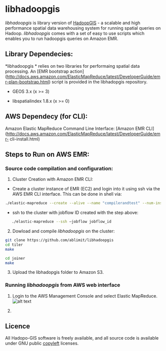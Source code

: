 # libhadoopgis
*libhadoopgis* is library version of [HadoopGIS](https://github.com/Hadoop-GIS/Hadoop-GIS) - a 
scalable and high performance spatial data warehousing system for running spatial queries on 
Hadoop. *libhadoopgis* comes with a set of easy to use scripts which enables you to run 
hadoopgis queries on Amazon EMR.

## Library Dependecies:
*libhadoopgis * relies on two libraries for performaing spatial data processing. An [EMR bootstrap action] (http://docs.aws.amazon.com/ElasticMapReduce/latest/DeveloperGuide/emr-plan-bootstrap.html) script is provided in the libhadopgis repository.

- GEOS 3.x (x >= 3)

- libspatialindex 1.8.x (x >= 0)

## AWS Dependecy (for CLI):
Amazon Elastic MapReduce Command Line Interface: [Amazon EMR CLI] (http://docs.aws.amazon.com/ElasticMapReduce/latest/DeveloperGuide/emr-
cli-install.html)

## Steps to Run on AWS EMR:

### Source code compilation and configuration:

1. Cluster Creation with Amazon EMR CLI:
  * Create a cluster instance of EMR (EC2) and login into it using ssh via the AWS EMR CLI interface. This can be done in shell via:

```bash 
./elastic-mapreduce --create --alive --name "compilerandtest" --num-instances=1 --master-instance-type=m1.medium
```


  * ssh to the cluster with jobflow ID created with the step above:

```bash
   ./elastic-mapreduce --ssh –jobflow jobflow_id
```

2. Dowload and compile *libhadoopgis* on the cluster:

```bash
git clone https://github.com/ablimit/libhadoopgis
cd tiler
make

cd joiner
make
```

3. Upload the libhadopgis folder to Amazon S3.

### Running *libhadoopgis* from AWS web interface
1. Login to the AWS Management Console and select Elastic MapReduce.
![alt text](https://github.com/ablimit/libhadoopgis/raw/master/documentation/images/1.png "Select EMR")

2. 


## Licence
All Hadopo-GIS software is freely available, and all source code 
is available under GNU public [copyleft](http://www.gnu.org/copyleft/ "copyleft") licenses.


